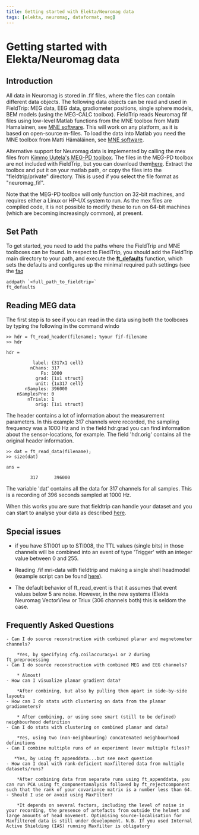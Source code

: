 ```yaml
---
title: Getting started with Elekta/Neuromag data
tags: [elekta, neuromag, dataformat, meg]
---
```


# Getting started with Elekta/Neuromag data

## Introduction

All data in Neuromag is stored in .fif files, where the files can contain different data objects. The following data objects can be read and used in FieldTrip: MEG data, EEG data, gradiometer positions, single sphere models, BEM models (using the MEG-CALC toolbox). FieldTrip reads Neuromag fif files using low-level Matlab functions from the MNE toolbox from Matti Hamalainen, see [MNE software](http://www.nmr.mgh.harvard.edu/martinos/userInfo/data/MNE_register/index.php). This will work on any platform, as it is based on open-source m-files. To load the data into Matlab you need the MNE toolbox from Matti Hämäläinen, see [MNE software](http://www.nmr.mgh.harvard.edu/martinos/userInfo/data/MNE_register/index.php). 

Alternative support for Neuromag data is implemented by calling the mex files from [Kimmo Uutela's MEG-PD toolbox](http://www.kolumbus.fi/kuutela/programs/meg-pd/). The files in the MEG-PD toolbox are not included with FieldTrip, but you can download them[here](http://www.kolumbus.fi/kuutela/programs/meg-pd/). Extract the toolbox and put it on your matlab path, or copy the files into the "fieldtrip/private" directory. This is used if you select the file format as "neuromag_fif".

Note that the MEG-PD toolbox will only function on 32-bit machines, and requires either a Linux or HP-UX system to run. As the mex files are compiled code, it is not possible to modify these to run on 64-bit machines (which are becoming increasingly common), at present. 

## Set Path

To get started, you need to add the paths where the FieldTrip and MNE toolboxes can be found. In respect to FiedlTrip, you should add the FieldTrip main directory to your path, and execute the **[ft_defaults](/reference/ft_defaults)** function, which sets the defaults and configures up the minimal required path settings (see the [faq](/faq/should_i_add_fieldtrip_with_all_subdirectories_to_my_matlab_path)

	
	addpath `<full_path_to_fieldtrip>`
	ft_defaults

## Reading MEG data

The first step is to see if you can read in the data using both the toolboxes by typing the following in the command windo

	
	>> hdr = ft_read_header(filename); %your fif-filename
	>> hdr
	
	hdr = 
	
	          label: {317x1 cell}
	         nChans: 317
	             Fs: 1000
	           grad: [1x1 struct]
	           unit: {1x317 cell}
	       nSamples: 396000
	    nSamplesPre: 0
	        nTrials: 1
	           orig: [1x1 struct]

The header contains a lot of information about the measurement parameters. In this example 317 channels were recorded, the sampling frequency was a 1000 Hz and in the field hdr.grad you can find information about the sensor-locations, for example. The field 'hdr.orig' contains all the original header information.

	
	>> dat = ft_read_data(filename);
	>> size(dat)
	
	ans =
	
	         317      396000

The variable 'dat' contains all the data for 317 channels for all samples. This is a recording of 396 seconds sampled at 1000 Hz.

When this works you are sure that fieldtrip can handle your dataset and you can start to analyse your data as described [here](/tutorial/introduction).

## Special issues

*  if you have STI001 up to STI008, the TTL values (single bits) in those channels will be combined into an event of type 'Trigger' with an integer value between 0 and 255. 

*  Reading .fif mri-data with fieldtrip and making a single shell headmodel (example script can be found [here](/example/read_neuromag_mri_and_create_single-subject_grids_in_individual_head_space_that_are_all_aligned_in_mni_space)).

*  The default behavior of ft_read_event is that it assumes that event values below 5 are noise. However, in the new systems (Elekta Neuromag VectorView or Triux (306 channels both) this is seldom the case. 

##  Frequently Asked Questions

    - Can I do source reconstruction with combined planar and magnetometer channels? 

        *Yes, by specifying cfg.coilaccuracy=1 or 2 during ft_preprocessing
    - Can I do source reconstruction with combined MEG and EEG channels? 

        * Almost!
    - How can I visualize planar gradient data? 

        *After combining, but also by pulling them apart in side-by-side layouts
    - How can I do stats with clustering on data from the planar gradiometers? 

        * After combining, or using some smart (still to be defined) neighbourhood definition
    - Can I do stats with clustering on combined planar and data? 

        *Yes, using two (non-neighbouring) concatenated neighbourhood definitions
    - Can I combine multiple runs of an experiment (over multiple files)? 

       *Yes, by using ft_appenddata...but see next question
    - How can I deal with rank-deficient maxfiltered data from multiple datasets/runs? 

        *After combining data from separate runs using ft_appenddata, you can run PCA using ft_componentanalysis followed by ft_rejectcomponent such that the rank of your covariance matrix is a number less than 64.
    - Should I use or avoid using MaxFilter? 

        *It depends on several factors, including the level of noise in your recording, the presence of artefacts from outside the helmet and large amounts of head movement. Optimising source-localisation for Maxfiltered data is still under development. N.B. If you used Internal Active Shielding (IAS) running Maxfilter is obligatory

 
